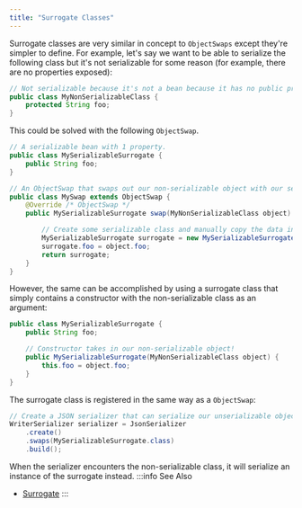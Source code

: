 ```yaml
---
title: "Surrogate Classes"
---
```


Surrogate classes are very similar in concept to `ObjectSwaps` except they're simpler to define.
For example, let's say we want to be able to serialize the following class but it's not serializable for
some reason (for example, there are no properties exposed):
```java
// Not serializable because it's not a bean because it has no public properties.
public class MyNonSerializableClass {
    protected String foo;
}
```
This could be solved with the following `ObjectSwap`.
```java
// A serializable bean with 1 property.
public class MySerializableSurrogate {
    public String foo;
}

// An ObjectSwap that swaps out our non-serializable object with our serializable object.
public class MySwap extends ObjectSwap {
    @Override /* ObjectSwap */
    public MySerializableSurrogate swap(MyNonSerializableClass object) {

        // Create some serializable class and manually copy the data into it.
        MySerializableSurrogate surrogate = new MySerializableSurrogate();
        surrogate.foo = object.foo;
        return surrogate;
    }
}
```
However, the same can be accomplished by using a surrogate class that simply contains a constructor with
the non-serializable class as an argument:
```java
public class MySerializableSurrogate {
    public String foo;

    // Constructor takes in our non-serializable object!
    public MySerializableSurrogate(MyNonSerializableClass object) {
        this.foo = object.foo;
    }
}
```
The surrogate class is registered in the same way as a `ObjectSwap`:
```java
// Create a JSON serializer that can serialize our unserializable object.
WriterSerializer serializer = JsonSerializer
    .create()
    .swaps(MySerializableSurrogate.class)
    .build();
```
When the serializer encounters the non-serializable class, it will serialize an instance of the surrogate
instead.
:::info See Also
- [Surrogate](../apidocs/org/apache/juneau/swap/Surrogate.html)
:::